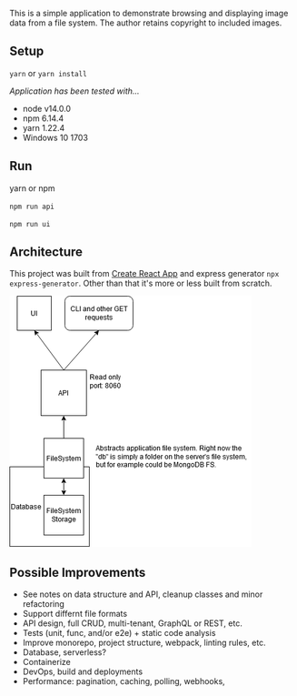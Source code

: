 
This is a simple application to demonstrate browsing and displaying image data from a file system.
The author retains copyright to included images.

## Setup

`yarn` or `yarn install`

*Application has been tested with...*
- node v14.0.0
- npm 6.14.4
- yarn 1.22.4
- Windows 10 1703

## Run

yarn or npm

`npm run api`

`npm run ui`

## Architecture

This project was built from [Create React App](https://github.com/facebook/create-react-app) and express generator `npx express-generator`. Other than that it's more or less built from scratch.

![architecture](architecture.png)

## Possible Improvements

- See notes on data structure and API, cleanup classes and minor refactoring
- Support differnt file formats
- API design, full CRUD, multi-tenant, GraphQL or REST, etc.
- Tests (unit, func, and/or e2e) + static code analysis
- Improve monorepo, project structure, webpack, linting rules, etc.
- Database, serverless?
- Containerize
- DevOps, build and deployments
- Performance: pagination, caching, polling, webhooks, 